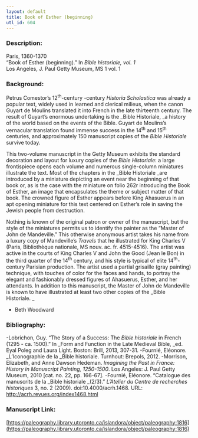 ```yaml
---
layout: default
title: Book of Esther (beginning)
utl_id: 604
---
```


### Description:

Paris, 1360-1370<br>
“Book of Esther (beginning).” In _Bible historiale, vol. 1_<br>
Los Angeles, J. Paul Getty Museum, MS 1 vol. 1

### Background:

Petrus Comestor’s 12<sup>th</sup>-century -century _Historia Scholastica_ was already a popular text, widely used in learned and clerical milieus, when the canon Guyart de Moulins translated it into French in the late thirteenth century. The result of Guyart’s enormous undertaking is the _Bible Historiale, _a history of the world based on the events of the Bible. Guyart de Moulins’s vernacular translation found immense success in the 14<sup>th</sup> and 15<sup>th</sup> centuries, and approximately 150 manuscript copies of the _Bible_ _Historiale_ survive today.

This two-volume manuscript in the Getty Museum exhibits the standard decoration and layout for luxury copies of the _Bible Historiale_: a large frontispiece opens each volume and numerous single-column miniatures illustrate the text. Most of the chapters in the _Bible Historiale _are introduced by a miniature depicting an event near the beginning of that book or, as is the case with the miniature on folio 262r introducing the Book of Esther, an image that encapsulates the theme or subject matter of that book. The crowned figure of Esther appears before King Ahasuerus in an apt opening miniature for this text centered on Esther’s role in saving the Jewish people from destruction.

Nothing is known of the original patron or owner of the manuscript, but the style of the miniatures permits us to identify the painter as the “Master of John de Mandeville.” This otherwise anonymous artist takes his name from a luxury copy of Mandeville’s _Travels_ that he illustrated for King Charles V (Paris, Bibliothèque nationale, MS nouv. ac. fr. 4515-4516). The artist was active in the courts of King Charles V and John the Good (Jean le Bon) in the third quarter of the 14<sup>th</sup> century, and his style is typical of elite 14<sup>th</sup>-century Parisian production. The artist used a partial grisaille (gray painting) technique, with touches of color for the faces and hands, to portray the elegant and fashionably dressed figures of Ahasuerus, Esther, and her attendants. In addition to this manuscript, the Master of John de Mandeville is known to have illustrated at least two other copies of the _Bible Historiale. _
- Beth Woodward

### Bibliography:

-Lobrichon, Guy. “The Story of a Success: The _Bible historiale_ in French (1295 - ca. 1500).” In _Form and Function in the Late Medieval Bible, _ed. Eyal Poleg and Laura Light. Boston: Brill, 2013, 307-31.
-Fournié, Eléonore. _L’Iconographie de la _Bible historiale. Turnhout: Brepols, 2012.
-Morrison, Elizabeth, and Anne Dawson Hedeman. _Imagining the Past in France: History in Manuscript Painting, 1250-1500_. Los Angeles: J. Paul Getty Museum, 2010 [cat. no. 22, pp. 166-67].
-Fournié, Eléonore. “Catalogue des manuscrits de la _Bible historiale _(2/3).” _L’Atelier du Centre de recherches historiques_ 3, no. 2 (2009). doi:10.4000/acrh.1468. URL: <a href="http://acrh.revues.org/index1468.html">http://acrh.revues.org/index1468.html</a>

### Manuscript Link:

[https://paleography.library.utoronto.ca/islandora/object/paleography:1816](https://paleography.library.utoronto.ca/islandora/object/paleography:1816)
